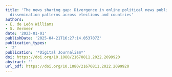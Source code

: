```yaml
---
title: 'The news sharing gap: Divergence in online political news publication and
  dissemination patterns across elections and countries'
authors:
- E. de León Williams
- S. Vermeer
date: '2023-01-01'
publishDate: '2025-04-21T16:27:14.053707Z'
publication_types:
- '2'
publication: '*Digital Journalism*'
doi: https://doi.org/10.1080/21670811.2022.2099920
abstract: ''
url_pdf: https://doi.org/10.1080/21670811.2022.2099920
---
```

